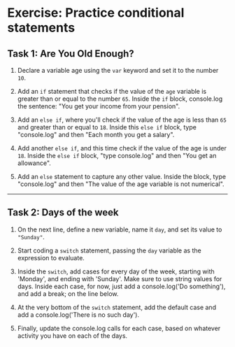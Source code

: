 # Exercise: Practice conditional statements

## Task 1: Are You Old Enough?

1. Declare a variable age using the `var` keyword and set it to the number `10`.

2. Add an `if` statement that checks if the value of the `age` variable is greater than or equal to the number `65`. Inside the `if` block, console.log the sentence: "You get your income from your pension".

3. Add an `else if`, where you'll check if the value of the age is less than `65` and greater than or equal to `18`. Inside this `else if` block, type "console.log" and then "Each month you get a salary".

4. Add another `else if`, and this time check if the value of the age is under `18`. Inside the `else if` block, "type console.log" and then "You get an allowance".

5. Add an `else` statement to capture any other value. Inside the block, type "console.log" and then "The value of the age variable is not numerical".

---

## Task 2: Days of the week

1. On the next line, define a new variable, name it `day`, and set its value to `"Sunday"`.

2. Start coding a `switch` statement, passing the `day` variable as the expression to evaluate.

3. Inside the `switch`, add cases for every day of the week, starting with 'Monday', and ending with 'Sunday'. Make sure to use string values for days. Inside each case, for now, just add a console.log('Do something'), and add a break; on the line below.

4. At the very bottom of the `switch` statement, add the default case and add a console.log('There is no such day').

5. Finally, update the console.log calls for each case, based on whatever activity you have on each of the days.
